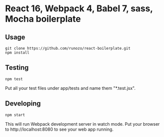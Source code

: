 # React 16, Webpack 4, Babel 7, sass, Mocha boilerplate
## Usage
```
git clone https://github.com/runozo/react-boilerplate.git
npm install
```
## Testing
```
npm test
```
Put all your test files under app/tests and name them "*.test.jsx".
## Developing
```
npm start
```
This will run Webpack development server in watch mode. Put your browser to http://localhost:8080 to see your web app running.
